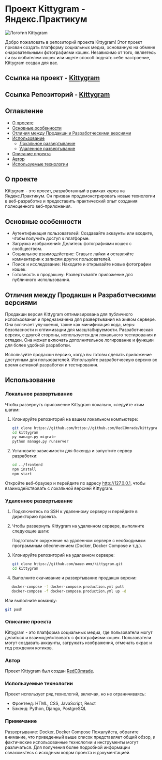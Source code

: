 
# Проект Kittygram - Яндекс.Практикум

![Логотип Kittygram](https://kittygran.hopto.org/favicon.ico)

Добро пожаловать в репозиторий проекта Kittygram! Этот проект призван создать платформу социальных медиа, основанную на обмене очаровательными фотографиями кошек. Независимо от того, являетесь ли вы любителем кошек или ищете способ поднять себе настроение, Kittygram создан для вас.

## Ссылка на проект - [Kittygram](https://kittygran.hopto.org)
## Ссылка Репозиторий - [Kittygram](https://github.com/RedC0mrade/kittygram_final)

## Оглавление

- [О проекте](#о-проекте)
- [Основные особенности](#основные-особенности)
- [Отличия между Продакшн и Разработческими версиями](#отличия-между-продакшн-и-разработческими-версиями)
- [Использование](#использование)
  - [Локальное развертывание](#локальное-развертывание)
  - [Удаленное развертывание](#удаленное-развертывание)
- [Описание проекта](#описание-проекта)
- [Автор](#автор)
- [Используемые технологии](#используемые-технологии)

## О проекте

Kittygram - это проект, разработанный в рамках курса на Яндекс.Практикум. Он призван продемонстрировать новые технологии в веб-разработке и предоставить практический опыт создания полноценного веб-приложения.

## Основные особенности

- Аутентификация пользователей: Создавайте аккаунты или входите, чтобы получить доступ к платформе.
- Загрузка изображений: Делитесь фотографиями кошек с сообществом.
- Социальное взаимодействие: Ставьте лайки и оставляйте комментарии к записям других пользователей.
- Поиск и исследование: Находите и открывайте новые фотографии кошек.
- Готовность к продакшну: Развертывайте приложение для публичного использования.

## Отличия между Продакшн и Разработческими версиями

Продакшн версия Kittygram оптимизирована для публичного использования и предназначена для развертывания на живом сервере. Она включает улучшения, такие как минификация кода, меры безопасности и оптимизации для масштабируемости. Разработческая версия, с другой стороны, используется для локального тестирования и отладки. Она может включать дополнительное логирование и функции для более удобной разработки.

Используйте продакшн версию, когда вы готовы сделать приложение доступным для пользователей. Используйте разработческую версию во время активной разработки и тестирования.

## Использование

### Локальное развертывание

Чтобы развернуть приложение Kittygram локально, следуйте этим шагам:

1. Клонируйте репозиторий на вашем локальном компьютере:

   ```bash
   git clone https://github.com/https://github.com/RedC0mrade/kittygram_final
   cd kittygram
   py manage.py migrate
   python manage.py runserver

2. Установите зависимости для бэкенда и запустите сервер разработки:
   ```bash
   cd ../frontend
   npm install
   npm start
Откройте веб-браузер и перейдите по адресу http://127.0.0.1, чтобы взаимодействовать с локальной версией Kittygram.


### Удаленное развертывание
1. Подключитесь по SSH к удаленному серверу и перейдите в директорию проекта.
2. Чтобы развернуть Kittygram на удаленном сервере, выполните следующие шаги:

   Подготовьте окружение на удаленном сервере с необходимым программным обеспечением (Docker, Docker Compose и т.д.).

3. Клонируйте репозиторий на удаленном сервере:

   ```bash
   git clone https://github.com/ваше-имя/kittygram.git
   cd kittygram
4. Выполните скачивание и развертывание продакшн версии:
```bash
   docker-compose -f docker-compose.production.yml pull
   docker-compose -f docker-compose.production.yml up -d
```
Или выполните команду:
   ```bash
git push
```

### Описание проекта
Kittygram - это платформа социальных медиа, где пользователи могут делиться и взаимодействовать с фотографиями кошек. Пользователи могут создавать аккаунты, загружать изображения, отмечать окрас и год рождения котиков.

### Автор
Проект Kittygram был создан [RedC0mrade](https://github.com/redc0mrade).

### Используемые технологии
Проект использует ряд технологий, включая, но не ограничиваясь:

- Фронтенд: HTML, CSS, JavaScript, React
- Бэкенд: Python, Django, PostgreSQL
### Примечание 
Развертывание: Docker, Docker Compose
Пожалуйста, обратите внимание, что приведенный выше список представляет общий обзор, и фактические использованные технологии и инструменты могут различаться. Для получения более подробной информации ознакомьтесь с исходным кодом проекта и документацией.
